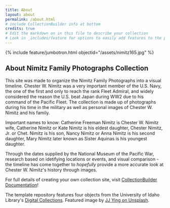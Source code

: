 ```yaml
---
title: About
layout: about
permalink: /about.html
# include CollectionBuilder info at bottom
credits: true
# Edit the markdown on in this file to describe your collection
# Look in _includes/feature for options to easily add features to the page
---
```


{% include feature/jumbotron.html objectid="/assets/nimitz165.jpg" %}

## About Nimitz Family Photographs Collection
This site was made to organize the Nimitz Family Photographs into a visual timeline. Chester W. Nimitz was a very important member of the U.S. Navy, the one of the first and only to reach the rank Fleet Admiral, and widely considered the reason the U.S. beat Japan during WW2 due to his command of the Pacific Fleet. The collection is made up of photographs during his time in the military as well as personal images of Chester W. Nimitz and his family. 

Important names to know: Catherine Freeman Nimitz is Chester W. Nimitz wife, Catherine Nimitz or Kate Nimitz is his eldest daughter, Chester Nimitz, Jr. or Chet. Nimitz is his son, Nancy Nimitz or Anna Nimitz is his second daughter, Mary Nimitz later known as Sister Aquinas is his youngest daughter.

Through the dates supplied by the National Museum of the Pacific War, research based on idetifying locations or events, and visual comparison - the timeline has come together to *hopefully* provide a more accurate look at Chester W. Nimitz's history through images.


For full details of creating your own collection site, visit [CollectionBuilder Documentation](https://collectionbuilder.github.io/cb-docs/)!

The template repository features four objects from the University of Idaho Library's [Digital Collections](https://www.lib.uidaho.edu/digital). 
Featured image by [JJ Ying on Unsplash](https://unsplash.com/photos/WmnsGyaFnCQ).

